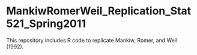 # MankiwRomerWeil_Replication_Stat521_Spring2011
This repository includes R code to replicate Mankiw, Romer, and Weil (1992).
